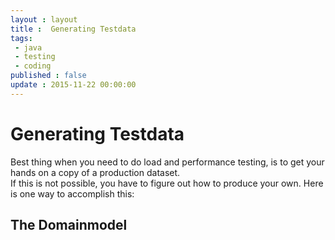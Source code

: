 ```yaml
---
layout : layout
title :  Generating Testdata
tags:
 - java
 - testing
 - coding
published : false
update : 2015-11-22 00:00:00
---
```


# Generating Testdata

Best thing when you need to do load and performance testing, is to get your hands on a copy of a production dataset.  
If this is not possible, you have to figure out how to produce your own. Here is one way to accomplish this:

## The Domainmodel

 






